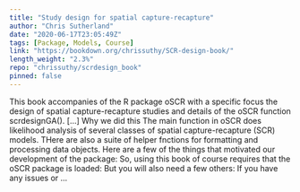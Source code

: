 ```yaml
---
title: "Study design for spatial capture-recapture"
author: "Chris Sutherland"
date: "2020-06-17T23:05:49Z"
tags: [Package, Models, Course]
link: "https://bookdown.org/chrissuthy/SCR-design-book/"
length_weight: "2.3%"
repo: "chrissuthy/scrdesign_book"
pinned: false
---
```


This book accompanies of the R package oSCR with a specific focus the design of spatial capture-recapture studies and details of the oSCR function scrdesignGA(). [...] Why we did this The main function in oSCR does likelihood analysis of several classes of spatial capture-recapture (SCR) models. THere are also a suite of helper fnctions for formatting and processing data objects. Here are a few of the things that motivated our development of the package: So, using this book of course requires that the oSCR package is loaded: But you will also need a few others: If you have any issues or ...
